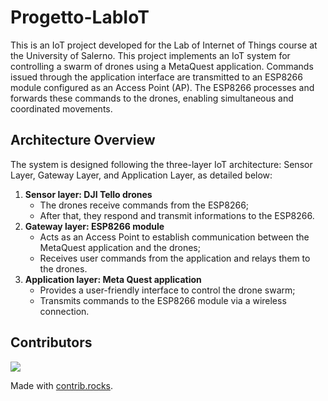 # Progetto-LabIoT
This is an IoT project developed for the Lab of Internet of Things course at the University of Salerno. This project implements an IoT system for controlling a swarm of drones using a MetaQuest application. Commands issued through the application interface are transmitted to an ESP8266 module configured as an Access Point (AP). The ESP8266 processes and forwards these commands to the drones, enabling simultaneous and coordinated movements.

## Architecture Overview
The system is designed following the three-layer IoT architecture: Sensor Layer, Gateway Layer, and Application Layer, as detailed below:
1. **Sensor layer: DJI Tello drones**
    - The drones receive commands from the ESP8266;
    - After that, they respond and transmit informations to the ESP8266.
2. **Gateway layer: ESP8266 module**
   - Acts as an Access Point to establish communication between the MetaQuest application and the drones;
   - Receives user commands from the application and relays them to the drones.
3. **Application layer: Meta Quest application**
   - Provides a user-friendly interface to control the drone swarm;
   - Transmits commands to the ESP8266 module via a wireless connection.

## Contributors
<a href="https://github.com/VanniMaceria/Progetto-LabIoT/graphs/contributors">
  <img src="https://contrib.rocks/image?repo=VanniMaceria/Progetto-LabIoT" />
</a>

Made with [contrib.rocks](https://contrib.rocks).
